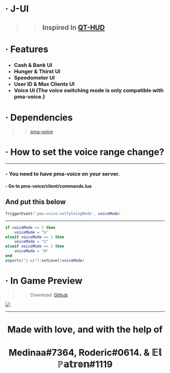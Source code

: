 <h1>· J-UI</h1>

<h2>

>>Inspired In [QT-HUD](https://forum.cfx.re/t/paid-esx-qt-hud-clean-ui-custom/4800100)

</h2>

<h1> ·  Features</h1>
<h3>

* Cash & Bank UI
* Hunger & Thirst UI
* Speedometer UI
* User ID & Max Clients UI
* Voice UI (The voice switching mode is only compatible with pma-voice.)
</h3>

<h1>· Dependencies</h1>

>> [pma-voice](https://github.com/AvarianKnight/pma-voice)

<h1>· How to set the voice range change?</h1>
<hr>
<h3>- You need to have pma-voice on your server.</h3>

<h4> - Go to pma-voice/client/commands.lua</h4>
<h2>And put this below</h2>

```lua
TriggerEvent('pma-voice:setTalkingMode', voiceMode)
```

<hr>

```lua
if voiceMode == 3 then 
	voiceMode = "G"
elseif voiceMode == 1 then
	voiceMode = "S"
elseif voiceMode == 2 then
	voiceMode = "N"
end
exports["j-ui"]:setLevel(voiceMode)
```

<h1> ·  In Game Preview</h1>

>> Download: [Github]()


<img src = "https://cdn.discordapp.com/attachments/886714318471712798/929864921104150538/unknown.png">
<hr>
<div align = "center">
<h1>Made with love, and with the help of 
<h1>Medinaa#7364, Roderic#0614.
 & 𝔼𝕝 ℙ𝕒𝕥𝕣𝕠𝕟#1119</h1>
